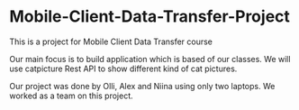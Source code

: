 # Mobile-Client-Data-Transfer-Project
This is a project for Mobile Client Data Transfer course

Our main focus is to build application which is based of our classes.
We will use catpicture Rest API to show different kind of cat pictures.

Our project was done by Olli, Alex and Niina using only two laptops.
We worked as a team on this project.
